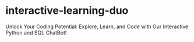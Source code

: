 # interactive-learning-duo
Unlock Your Coding Potential: Explore, Learn, and Code with Our Interactive Python and SQL ChatBot!
